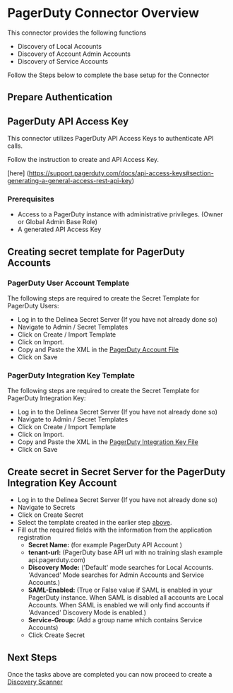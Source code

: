 # PagerDuty Connector Overview

This connector provides the following functions  

- Discovery of Local Accounts
- Discovery of Account Admin Accounts
- Discovery of Service Accounts

Follow the Steps below to complete the base setup for the Connector

## Prepare Authentication

## PagerDuty API Access Key

This connector utilizes PagerDuty API Access Keys to authenticate API calls.  

Follow the instruction to create and API Access Key.

[here] (https://support.pagerduty.com/docs/api-access-keys#section-generating-a-general-access-rest-api-key)
​
### Prerequisites

- Access to a PagerDuty instance with administrative privileges. (Owner or Global Admin Base Role)
- A generated API Access Key

## Creating secret template for PagerDuty Accounts 

### PagerDuty User Account Template

The following steps are required to create the Secret Template for PagerDuty Users:

- Log in to the Delinea Secret Server (If you have not already done so)
- Navigate to Admin / Secret Templates
- Click on Create / Import Template
- Click on Import.
- Copy and Paste the XML in the [PagerDuty Account File](./Templates/PagerDuty%20Account.xml)
- Click on Save

### PagerDuty Integration Key Template

The following steps are required to create the Secret Template for PagerDuty Integration Key:

- Log in to the Delinea Secret Server (If you have not already done so)
- Navigate to Admin / Secret Templates
- Click on Create / Import Template
- Click on Import.
- Copy and Paste the XML in the [PagerDuty Integration Key File](./Templates/PagerDuty%20Integration%20Key.xml)
- Click on Save

## Create secret in Secret Server for the PagerDuty Integration Key Account
 
- Log in to the Delinea Secret Server (If you have not already done so)
- Navigate to Secrets
- Click on Create Secret
- Select the template created in the earlier step [above](#PagerDuty-integration-key-template).
- Fill out the required fields with the information from the application registration
    - **Secret Name:** (for example PagerDuty API Account )
    - **tenant-url:** (PagerDuty base API url with no training slash  example api.pagerduty.com)
    - **Discovery Mode:** ('Default' mode searches for Local Accounts.  'Advanced' Mode searches for Admin Accounts and Service Accounts.)
    - **SAML-Enabled:** (True or False value if SAML is enabled in your PagerDuty instance.  When SAML is disabled all accounts are Local Accounts.  When SAML is enabled we will only find accounts if 'Advanced' Discovery Mode is enabled.)
    - **Service-Group:** (Add a group name which contains Service Accounts)
  - Click Create Secret
 
## Next Steps

Once the tasks above are completed you can now proceed to create a [Discovery Scanner](./Discovery/readme.md)